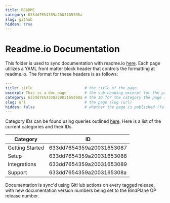 ```yaml
---
title: README
category: 633dd7654359a2003165308a
slug: github
hidden: true
---
```


# Readme.io Documentation

This folder is used to sync documentation with readme.io [here](https://docs.bindplane.observiq.com/docs/about). Each page utilizes a YAML front matter block header that controls the formatting at readme.io. The format for these headers is as follows:

```yaml
---
title: title                       # the title of the page
excerpt: This is a doc page        # the sub-heading excerpt for the page
category: 633dd7654359a2003165308a # the ID for the category the page is under
slug: url                          # the page slug (url)
hidden: false                      # whether the page is published (false) or not (true)
---
```

Category IDs can be found using queries outlined [here](https://docs.readme.com/reference/getcategories). Here is a list of the current categories and their IDs.

| Category | ID |
| --- | --- |
| Getting Started | 633dd7654359a20031653087 |
| Setup | 633dd7654359a20031653088 |
| Integrations | 633dd7654359a20031653089 |
| Support | 633dd7654359a2003165308a |

Documentation is sync'd using GitHub actions on every tagged release, with new documentation version numbers being set to the BindPlane OP release number.